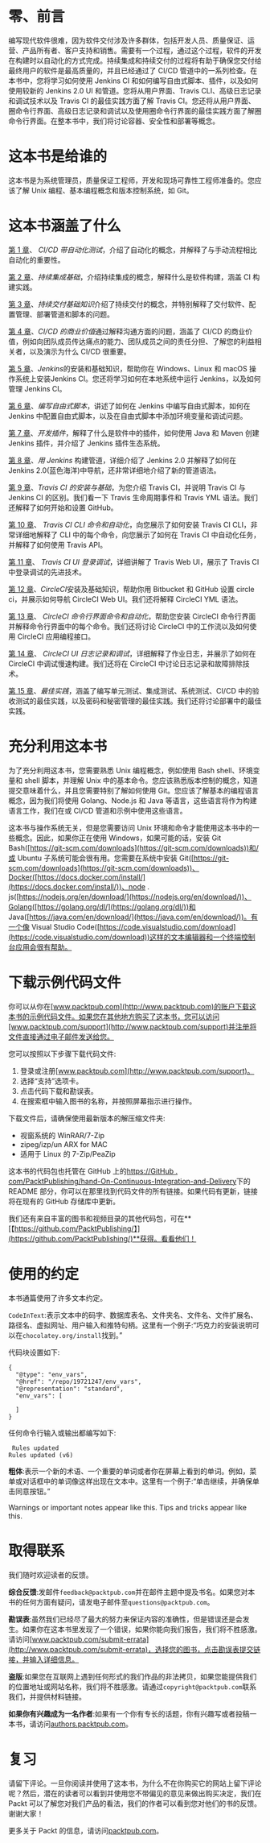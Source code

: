 # 零、前言

编写现代软件很难，因为软件交付涉及许多群体，包括开发人员、质量保证、运营、产品所有者、客户支持和销售。需要有一个过程，通过这个过程，软件的开发在构建时以自动化的方式完成。持续集成和持续交付的过程将有助于确保您交付给最终用户的软件是最高质量的，并且已经通过了 CI/CD 管道中的一系列检查。在本书中，您将学习如何使用 Jenkins CI 和如何编写自由式脚本、插件，以及如何使用较新的 Jenkins 2.0 UI 和管道。您将从用户界面、Travis CLI、高级日志记录和调试技术以及 Travis CI 的最佳实践方面了解 Travis CI。您还将从用户界面、圈命令行界面、高级日志记录和调试以及使用圈命令行界面的最佳实践方面了解圈命令行界面。在整本书中，我们将讨论容器、安全性和部署等概念。

# 这本书是给谁的

这本书是为系统管理员，质量保证工程师，开发和现场可靠性工程师准备的。您应该了解 Unix 编程、基本编程概念和版本控制系统，如 Git。

# 这本书涵盖了什么

[第 1 章](01.html)、 *CI/CD 带自动化测试*，介绍了自动化的概念，并解释了与手动流程相比自动化的重要性。

[第 2 章](02.html)、*持续集成基础*，介绍持续集成的概念，解释什么是软件构建，涵盖 CI 构建实践。

[第 3 章](03.html)、*持续交付基础知识*介绍了持续交付的概念，并特别解释了交付软件、配置管理、部署管道和脚本的问题。

[第 4 章](04.html)、*CI/CD 的商业价值*通过解释沟通方面的问题，涵盖了 CI/CD 的商业价值，例如向团队成员传达痛点的能力、团队成员之间的责任分担、了解您的利益相关者，以及演示为什么 CI/CD 很重要。

[第 5 章](05.html)、*Jenkins*的安装和基础知识，帮助你在 Windows、Linux 和 macOS 操作系统上安装Jenkins CI。您还将学习如何在本地系统中运行 Jenkins，以及如何管理 Jenkins CI。

[第 6 章](06.html)、*编写自由式脚本*，讲述了如何在 Jenkins 中编写自由式脚本，如何在 Jenkins 中配置自由式脚本，以及在自由式脚本中添加环境变量和调试问题。

[第 7 章](07.html)、*开发插件*，解释了什么是软件中的插件，如何使用 Java 和 Maven 创建 Jenkins 插件，并介绍了 Jenkins 插件生态系统。

[第 8 章](08.html)、*用 Jenkins* 构建管道，详细介绍了 Jenkins 2.0 并解释了如何在 Jenkins 2.0(蓝色海洋)中导航，还非常详细地介绍了新的管道语法。

[第 9 章](09.html)、*Travis CI 的安装与基础*，为您介绍 Travis CI，并说明 Travis CI 与 Jenkins CI 的区别。我们看一下 Travis 生命周期事件和 Travis YML 语法。我们还解释了如何开始和设置 GitHub。

[第 10 章](10.html)、 *Travis CI CLI 命令和自动化*，向您展示了如何安装 Travis CI CLI，非常详细地解释了 CLI 中的每个命令，向您展示了如何在 Travis CI 中自动化任务，并解释了如何使用 Travis API。

[第 11 章](11.html)、 *Travis CI UI 登录调试*，详细讲解了 Travis Web UI，展示了 Travis CI 中登录调试的先进技术。

[第 12 章](12.html)、*CircleCI*安装及基础知识，帮助你用 Bitbucket 和 GitHub 设置 circle ci，并展示如何导航 CircleCI Web UI。我们还将解释 CircleCI YML 语法。

[第 13 章](13.html)、 *CircleCI 命令行界面命令和自动化*，帮助您安装 CircleCI 命令行界面并解释命令行界面中的每个命令。我们还将讨论 CircleCI 中的工作流以及如何使用 CircleCI 应用编程接口。

[第 14 章](14.html)、 *CircleCI UI 日志记录和调试*，详细解释了作业日志，并展示了如何在 CircleCI 中调试慢速构建。我们还将在 CircleCI 中讨论日志记录和故障排除技术。

[第 15 章](15.html)、*最佳实践*，涵盖了编写单元测试、集成测试、系统测试、CI/CD 中的验收测试的最佳实践，以及密码和秘密管理的最佳实践。我们还将讨论部署中的最佳实践。

# 充分利用这本书

为了充分利用这本书，您需要熟悉 Unix 编程概念，例如使用 Bash shell、环境变量和 shell 脚本，并理解 Unix 中的基本命令。您应该熟悉版本控制的概念，知道提交意味着什么，并且您需要特别了解如何使用 Git。您应该了解基本的编程语言概念，因为我们将使用 Golang、Node.js 和 Java 等语言，这些语言将作为构建语言工作，我们在或 CI/CD 管道和示例中使用这些语言。

这本书与操作系统无关，但是您需要访问 Unix 环境和命令才能使用这本书中的一些概念。因此，如果你正在使用 Windows，如果可能的话，安装 Git Bash([https://git-scm.com/downloads](https://git-scm.com/downloads))和/或 Ubuntu 子系统可能会很有用。您需要在系统中安装 Git([https://git-scm.com/downloads](https://git-scm.com/downloads))、Docker([https://docs.docker.com/install/](https://docs.docker.com/install/))、node . js([https://nodejs.org/en/download/](https://nodejs.org/en/download/))、Golang([https://golang.org/dl/](https://golang.org/dl/))和 Java([https://java.com/en/download/](https://java.com/en/download/))。有一个像 Visual Studio Code([https://code.visualstudio.com/download](https://code.visualstudio.com/download))这样的文本编辑器和一个终端控制台应用会很有帮助。

# 下载示例代码文件

你可以从你在[www.packtpub.com](http://www.packtpub.com)的账户下载这本书的示例代码文件。如果您在其他地方购买了这本书，您可以访问[www.packtpub.com/support](http://www.packtpub.com/support)并注册将文件直接通过电子邮件发送给您。

您可以按照以下步骤下载代码文件:

1.  登录或注册[www.packtpub.com](http://www.packtpub.com/support)。
2.  选择“支持”选项卡。
3.  点击代码下载和勘误表。
4.  在搜索框中输入图书的名称，并按照屏幕指示进行操作。

下载文件后，请确保使用最新版本的解压缩文件夹:

*   视窗系统的 WinRAR/7-Zip
*   zipeg/izp/un ARX for MAC
*   适用于 Linux 的 7-Zip/PeaZip

这本书的代码包也托管在 GitHub 上的[https://GitHub . com/PacktPublishing/hand-On-Continuous-Integration-and-Delivery](https://github.com/PacktPublishing/Hands-On-Continuous-Integration-and-Delivery)下的 README 部分，你可以在那里找到代码文件的所有链接。如果代码有更新，链接将在现有的 GitHub 存储库中更新。

我们还有来自丰富的图书和视频目录的其他代码包，可在**[【https://github.com/PacktPublishing/】](https://github.com/PacktPublishing/)**获得。看看他们！

# 使用的约定

本书通篇使用了许多文本约定。

`CodeInText`:表示文本中的码字、数据库表名、文件夹名、文件名、文件扩展名、路径名、虚拟网址、用户输入和推特句柄。这里有一个例子:“巧克力的安装说明可以在`chocolatey.org/install`找到。”

代码块设置如下:

```
{
  "@type": "env_vars",
  "@href": "/repo/19721247/env_vars",
  "@representation": "standard",
  "env_vars": [

  ]
} 
```

任何命令行输入或输出都编写如下:

```
 Rules updated
Rules updated (v6) 
```

**粗体**:表示一个新的术语、一个重要的单词或者你在屏幕上看到的单词。例如，菜单或对话框中的单词像这样出现在文本中。这里有一个例子:“单击继续，并确保单击同意按钮。”

Warnings or important notes appear like this. Tips and tricks appear like this.

# 取得联系

我们随时欢迎读者的反馈。

**综合反馈**:发邮件`feedback@packtpub.com`并在邮件主题中提及书名。如果您对本书的任何方面有疑问，请发电子邮件至`questions@packtpub.com`。

**勘误表**:虽然我们已经尽了最大的努力来保证内容的准确性，但是错误还是会发生。如果你在这本书里发现了一个错误，如果你能向我们报告，我们将不胜感激。请访问[www.packtpub.com/submit-errata](http://www.packtpub.com/submit-errata)，选择您的图书，点击勘误表提交链接，并输入详细信息。

**盗版**:如果您在互联网上遇到任何形式的我们作品的非法拷贝，如果您能提供我们的位置地址或网站名称，我们将不胜感激。请通过`copyright@packtpub.com`联系我们，并提供材料链接。

**如果你有兴趣成为一名作者**:如果有一个你有专长的话题，你有兴趣写或者投稿一本书，请访问[authors.packtpub.com](http://authors.packtpub.com/)。

# 复习

请留下评论。一旦你阅读并使用了这本书，为什么不在你购买它的网站上留下评论呢？然后，潜在的读者可以看到并使用您不带偏见的意见来做出购买决定，我们在 Packt 可以了解您对我们产品的看法，我们的作者可以看到您对他们的书的反馈。谢谢大家！

更多关于 Packt 的信息，请访问[packtpub.com](https://www.packtpub.com/)。